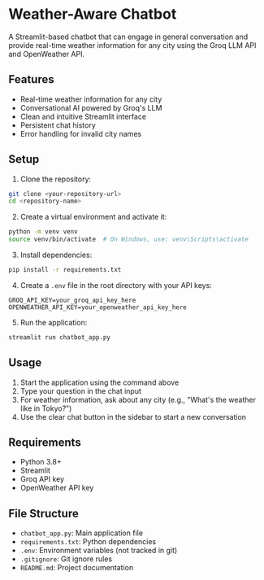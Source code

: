 # Weather-Aware Chatbot

A Streamlit-based chatbot that can engage in general conversation and provide real-time weather information for any city using the Groq LLM API and OpenWeather API.

## Features

- Real-time weather information for any city
- Conversational AI powered by Groq's LLM
- Clean and intuitive Streamlit interface
- Persistent chat history
- Error handling for invalid city names

## Setup

1. Clone the repository:

```bash
git clone <your-repository-url>
cd <repository-name>
```

2. Create a virtual environment and activate it:

```bash
python -m venv venv
source venv/bin/activate  # On Windows, use: venv\Scripts\activate
```

3. Install dependencies:

```bash
pip install -r requirements.txt
```

4. Create a `.env` file in the root directory with your API keys:

```
GROQ_API_KEY=your_groq_api_key_here
OPENWEATHER_API_KEY=your_openweather_api_key_here
```

5. Run the application:

```bash
streamlit run chatbot_app.py
```

## Usage

1. Start the application using the command above
2. Type your question in the chat input
3. For weather information, ask about any city (e.g., "What's the weather like in Tokyo?")
4. Use the clear chat button in the sidebar to start a new conversation

## Requirements

- Python 3.8+
- Streamlit
- Groq API key
- OpenWeather API key

## File Structure

- `chatbot_app.py`: Main application file
- `requirements.txt`: Python dependencies
- `.env`: Environment variables (not tracked in git)
- `.gitignore`: Git ignore rules
- `README.md`: Project documentation

